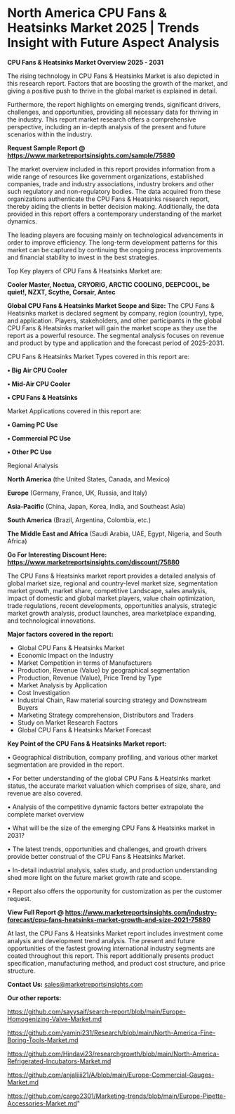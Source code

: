# North America CPU Fans & Heatsinks Market 2025 | Trends Insight with Future Aspect Analysis

<Strong> CPU Fans & Heatsinks Market Overview 2025 - 2031</strong>

The rising technology in CPU Fans & Heatsinks Market is also depicted in this research report. Factors that are boosting the growth of the market, and giving a positive push to thrive in the global market is explained in detail.

Furthermore, the report highlights on emerging trends, significant drivers, challenges, and opportunities, providing all necessary data for thriving in the industry. This report market research offers a comprehensive perspective, including an in-depth analysis of the present and future scenarios within the industry.

<strong>Request Sample Report @ <a href=https://www.marketreportsinsights.com/sample/75880>https://www.marketreportsinsights.com/sample/75880</a></strong>

The market overview included in this report provides information from a wide range of resources like government organizations, established companies, trade and industry associations, industry brokers and other such regulatory and non-regulatory bodies. The data acquired from these organizations authenticate the CPU Fans & Heatsinks research report, thereby aiding the clients in better decision making. Additionally, the data provided in this report offers a contemporary understanding of the market dynamics.

The leading players are focusing mainly on technological advancements in order to improve efficiency. The long-term development patterns for this market can be captured by continuing the ongoing process improvements and financial stability to invest in the best strategies.

Top Key players of CPU Fans & Heatsinks Market are:

<strong>Cooler Master, Noctua, CRYORIG, ARCTIC COOLING, DEEPCOOL, be quiet!, NZXT, Scythe, Corsair, Antec</strong>

<strong><b>Global CPU Fans & Heatsinks Market Scope and Size:</b></strong>
The CPU Fans & Heatsinks market is declared segment by company, region (country), type, and application. Players, stakeholders, and other participants in the global CPU Fans & Heatsinks market will gain the market scope as they use the report as a powerful resource. The segmental analysis focuses on revenue and product by type and application and the forecast period of 2025-2031.

CPU Fans & Heatsinks Market Types covered in this report are:

<strong>• Big Air CPU Cooler

• Mid-Air CPU Cooler

• CPU Fans & Heatsinks</strong>

Market Applications covered in this report are:

<strong>• Gaming PC Use

• Commercial PC Use

• Other PC Use</strong> 

Regional Analysis

<strong>North America</strong> (the United States, Canada, and Mexico)

<strong>Europe</strong> (Germany, France, UK, Russia, and Italy)

<strong>Asia-Pacific</strong> (China, Japan, Korea, India, and Southeast Asia)

<strong>South America</strong> (Brazil, Argentina, Colombia, etc.)

<strong>The Middle East and Africa</strong> (Saudi Arabia, UAE, Egypt, Nigeria, and South Africa)

<strong>Go For Interesting Discount Here: <a href=https://www.marketreportsinsights.com/discount/75880>https://www.marketreportsinsights.com/discount/75880</a></strong>

The CPU Fans & Heatsinks market report provides a detailed analysis of global market size, regional and country-level market size, segmentation market growth, market share, competitive Landscape, sales analysis, impact of domestic and global market players, value chain optimization, trade regulations, recent developments, opportunities analysis, strategic market growth analysis, product launches, area marketplace expanding, and technological innovations.

<strong><b>Major factors covered in the report:</b></strong>
<ul>
  <li>Global CPU Fans & Heatsinks Market </li>
  <li>Economic Impact on the Industry</li>
  <li>Market Competition in terms of Manufacturers</li>
  <li>Production, Revenue (Value) by geographical segmentation</li>
  <li>Production, Revenue (Value), Price Trend by Type</li>
  <li>Market Analysis by Application</li>
  <li>Cost Investigation</li>
  <li>Industrial Chain, Raw material sourcing strategy and Downstream Buyers</li>
  <li>Marketing Strategy comprehension, Distributors and Traders</li>
  <li>Study on Market Research Factors</li>
  <li>Global CPU Fans & Heatsinks Market Forecast</li>
</ul>

<strong><b>Key Point of the CPU Fans & Heatsinks Market report:</b></strong>

• Geographical distribution, company profiling, and various other market segmentation are provided in the report.

• For better understanding of the global CPU Fans & Heatsinks market status, the accurate market valuation which comprises of size, share, and revenue are also covered.

• Analysis of the competitive dynamic factors better extrapolate the complete market overview

• What will be the size of the emerging CPU Fans & Heatsinks market in 2031?

• The latest trends, opportunities and challenges, and growth drivers provide better construal of the CPU Fans & Heatsinks Market.

• In-detail industrial analysis, sales study, and production understanding shed more light on the future market growth rate and scope.

• Report also offers the opportunity for customization as per the customer request.

<strong><b>View Full Report @ <a href=https://www.marketreportsinsights.com/industry-forecast/cpu-fans-heatsinks-market-growth-and-size-2021-75880>https://www.marketreportsinsights.com/industry-forecast/cpu-fans-heatsinks-market-growth-and-size-2021-75880</a></b></strong>


At last, the CPU Fans & Heatsinks Market report includes investment come analysis and development trend analysis. The present and future opportunities of the fastest growing international industry segments are coated throughout this report. This report additionally presents product specification, manufacturing method, and product cost structure, and price structure.

<strong>Contact Us:</strong>
sales@marketreportsinsights.com

<strong>Our other reports:</strong>

<a href=https://github.com/sayysaif/search-report/blob/main/Europe-Homogenizing-Valve-Market.md>https://github.com/sayysaif/search-report/blob/main/Europe-Homogenizing-Valve-Market.md</a>

<a href=https://github.com/yamini231/Research/blob/main/North-America-Fine-Boring-Tools-Market.md>https://github.com/yamini231/Research/blob/main/North-America-Fine-Boring-Tools-Market.md</a>

<a href=https://github.com/Hindavi23/researchgrowth/blob/main/North-America-Refrigerated-Incubators-Market.md>https://github.com/Hindavi23/researchgrowth/blob/main/North-America-Refrigerated-Incubators-Market.md</a>

<a href=https://github.com/anjaliiii21/A/blob/main/Europe-Commercial-Gauges-Market.md>https://github.com/anjaliiii21/A/blob/main/Europe-Commercial-Gauges-Market.md</a>

<a href=https://github.com/cargo2301/Marketing-trends/blob/main/Europe-Pipette-Accessories-Market.md>https://github.com/cargo2301/Marketing-trends/blob/main/Europe-Pipette-Accessories-Market.md</a>"
